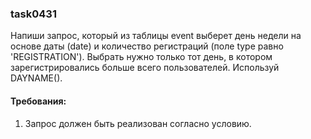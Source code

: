 
### task0431

Напиши запрос, который из таблицы event выберет день недели на основе даты (date) и количество регистраций
(поле type равно &#39;REGISTRATION&#39;). Выбрать нужно только тот день, в котором зарегистрировались больше всего
пользователей. Используй DAYNAME().


#### Требования:
1.	Запрос должен быть реализован согласно условию.

